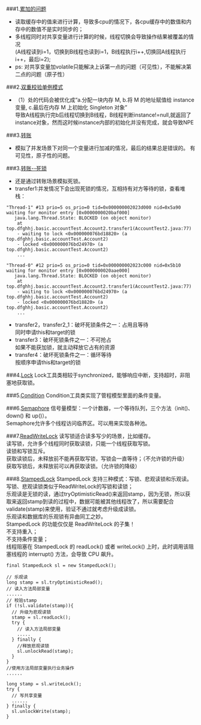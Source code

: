 ###1.[累加的问题](src/main/java/top/dfghhj/basic/CalcTest.java)  
- 读取缓存中的值来进行计算，导致多cpu的情况下，各cpu缓存中的数值和内存中的数值不是实时同步的；  
- 多线程同时对共享变量进行计算的时候，线程切换会导致操作结果被覆盖的情况  
(A线程读到i=1，切换到B线程也读到i=1，B线程执行i++,切换回A线程执行i++，最后i=2);  
- ps: 对共享变量加volatile只能解决上诉第一点的问题（可见性），不能解决第二点的问题（原子性）  

###2.[双重校验单例模式](src/main/java/top/dfghhj/basic/SingletonTest.java)
- （1）处的代码会被优化成“a.分配一块内存 M, b.将 M 的地址赋值给 instance 变量, c.最后在内存 M 上初始化 Singleton 对象”  
    导致A线程执行完b后线程切换到B线程，B线程判断instance!=null,就返回了instance对象，然而这时候instance内部的初始化并没有完成，就会导致NPE  

###3.[转账](src/main/java/top/dfghhj/basic/accountTest/AccountTest1.java)
- 模拟了并发场景下对同一个变量进行加减的情况，最后的结果总是错误的。
  有可见性，原子性的问题。
  
###3.[转账--死锁](src/main/java/top/dfghhj/basic/accountTest/AccountTest2.java)
- 还是通过转账场景模拟死锁。
- transfer1:并发情况下会出现死锁的情况，互相持有对方等待的锁，查看堆栈：
```
"Thread-1" #13 prio=5 os_prio=0 tid=0x000000002023d000 nid=0x5a90 waiting for monitor entry [0x0000000020baf000]
   java.lang.Thread.State: BLOCKED (on object monitor)
	at top.dfghhj.basic.accountTest.Account2.transfer1(AccountTest2.java:77)
	- waiting to lock <0x000000076bd18820> (a top.dfghhj.basic.accountTest.Account2)
	- locked <0x000000076bd24970> (a top.dfghhj.basic.accountTest.Account2)
    ...

"Thread-0" #12 prio=5 os_prio=0 tid=0x000000002023c000 nid=0x5b10 waiting for monitor entry [0x0000000020aae000]
   java.lang.Thread.State: BLOCKED (on object monitor)
	at top.dfghhj.basic.accountTest.Account2.transfer1(AccountTest2.java:77)
	- waiting to lock <0x000000076bd24970> (a top.dfghhj.basic.accountTest.Account2)
	- locked <0x000000076bd18820> (a top.dfghhj.basic.accountTest.Account2)
	...
```
- transfer2，transfer2_1：破坏死锁条件之一：占用且等待  
同时申请this和target的锁
- transfer3：破坏死锁条件之一：不可抢占  
如果不能获加锁，就主动释放它占有的资源
- transfer4：破坏死锁条件之一：循环等待  
按顺序申请this和target的锁

###4.[Lock](src/main/java/top/dfghhj/util/lock/LockTest.java)
Lock工具类相较于synchronized，能够响应中断，支持超时，非阻塞地获取锁。

###5.[Condition](src/main/java/top/dfghhj/util/lock/ConditionTest.java)
Condition工具类实现了管程模型里面的条件变量。

###6.[Semaphore](src/main/java/top/dfghhj/util/SemaphoreTest.java)
信号量模型：一个计数器，一个等待队列，三个方法（init()、down() 和 up()）。  
Semaphore允许多个线程访问临界区。可以用来实现各种池。

###7.[ReadWriteLock](src/main/java/top/dfghhj/util/lock/ReadWriteLockTest.java)
读写锁适合读多写少的场景，比如缓存。  
读写锁，允许多个线程同时获取读锁，只能一个线程获取写锁。  
读锁和写锁互斥。  
获取读锁后，未释放前不能再获取写锁，写锁会一直等待；（不允许锁的升级）  
获取写锁后，未释放前可以再获取读锁。（允许锁的降级）

###8.[StampedLock](src/main/java/top/dfghhj/util/lock/StampedLockTest.java)
StampedLock 支持三种模式：写锁、悲观读锁和乐观读。  
写锁、悲观读锁类似于ReadWriteLock的写锁和读锁；  
乐观读是无锁的读，通过tryOptimisticRead()来返回stamp，因为无锁，所以获取来返回stamp到读的过程中，数据可能被其他线程改了，所以需要配合validate(stamp)来使用，验证不通过就考虑升级成读锁。  
乐观读和数据库的乐观锁有异曲同工之妙。  
StampedLock 的功能仅仅是 ReadWriteLock 的子集！  
不支持重入；  
不支持条件变量；  
线程阻塞在 StampedLock 的 readLock() 或者 writeLock() 上时，此时调用该阻塞线程的 interrupt() 方法，会导致 CPU 飙升。
```
final StampedLock sl = new StampedLock();

// 乐观读
long stamp = sl.tryOptimisticRead();
// 读入方法局部变量
......
// 校验stamp
if (!sl.validate(stamp)){
  // 升级为悲观读锁
  stamp = sl.readLock();
  try {
    // 读入方法局部变量
    .....
  } finally {
    //释放悲观读锁
    sl.unlockRead(stamp);
  }
}
//使用方法局部变量执行业务操作
......

long stamp = sl.writeLock();
try {
  // 写共享变量
  ......
} finally {
  sl.unlockWrite(stamp);
}
```



  


